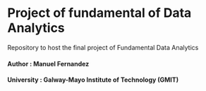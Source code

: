# Project of fundamental of Data Analytics
Repository to host the final project of Fundamental Data Analytics  
#### Author : Manuel Fernandez
#### University : Galway-Mayo Institute of Technology (GMIT)
